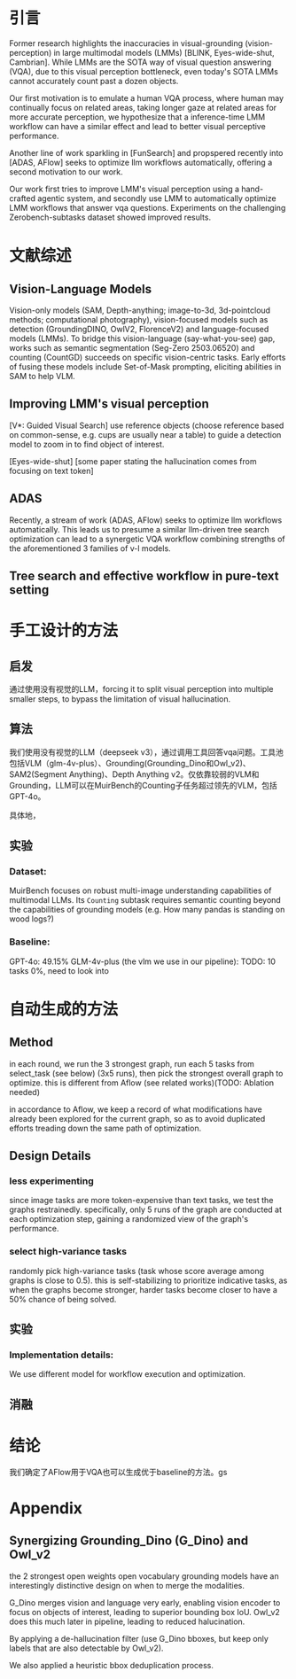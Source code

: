 # 引言

Former research highlights the inaccuracies in visual-grounding (vision-perception) in large multimodal models (LMMs) [BLINK, Eyes-wide-shut, Cambrian]. While LMMs are the SOTA way of visual question answering (VQA), due to this visual perception bottleneck, even today's SOTA LMMs cannot accurately count past a dozen objects. 

Our first motivation is to emulate a human VQA process, where human may continually focus on related areas, taking longer gaze at related areas for more accurate perception, we hypothesize that a inference-time LMM workflow can have a similar effect and lead to better visual perceptive performance. 

Another line of work sparkling in [FunSearch] and propspered recently into [ADAS, AFlow] seeks to optimize llm workflows automatically, offering a second motivation to our work. 

Our work first tries to improve LMM's visual perception using a hand-crafted agentic system, and secondly use LMM to automatically optimize LMM workflows that answer vqa questions. Experiments on the challenging Zerobench-subtasks dataset showed improved results. 



# 文献综述

## Vision-Language Models
Vision-only models (SAM, Depth-anything; image-to-3d, 3d-pointcloud methods; computational photography), vision-focused models such as detection (GroundingDINO, OwlV2, FlorenceV2) and language-focused models (LMMs). To bridge this vision-language (say-what-you-see) gap, works such as semantic segmentation (Seg-Zero 2503.06520) and counting (CountGD) succeeds on specific vision-centric tasks. 
Early efforts of fusing these models include Set-of-Mask prompting, eliciting abilities in SAM to help VLM. 


## Improving LMM's visual perception
[V*: Guided Visual Search] use reference objects (choose reference based on common-sense, e.g. cups are usually near a table) to guide a detection model to zoom in to find object of interest. 

[Eyes-wide-shut] 
[some paper stating the hallucination comes from focusing on text token]

## ADAS

Recently, a stream of work (ADAS, AFlow) seeks to optimize llm workflows automatically. This leads us to presume a similar llm-driven tree search optimization can lead to a synergetic VQA workflow combining strengths of the aforementioned 3 families of v-l models. 

## Tree search and effective workflow in pure-text setting


# 手工设计的方法

## 启发
通过使用没有视觉的LLM，forcing it to split visual perception into multiple smaller steps, to bypass the limitation of visual hallucination. 

## 算法
我们使用没有视觉的LLM（deepseek v3），通过调用工具回答vqa问题。工具池包括VLM（glm-4v-plus）、Grounding(Grounding_Dino和Owl_v2)、SAM2(Segment Anything)、Depth Anything v2。仅依靠较弱的VLM和Grounding，LLM可以在MuirBench的Counting子任务超过领先的VLM，包括GPT-4o。

具体地，

## 实验

### Dataset:
MuirBench focuses on robust multi-image understanding capabilities of multimodal LLMs. Its `Counting` subtask requires semantic counting beyond the capabilities of grounding models (e.g. How many pandas is standing on wood logs?) 

### Baseline:
GPT-4o: 49.15%
GLM-4v-plus (the vlm we use in our pipeline): TODO: 10 tasks 0%, need to look into


# 自动生成的方法

## Method

in each round, we run the 3 strongest graph, run each 5 tasks from select_task (see below) (3x5 runs), then pick the strongest overall graph to optimize. this is different from Aflow (see related works)(TODO: Ablation needed)

in accordance to Aflow, we keep a record of what modifications have already been explored for the current graph, so as to avoid duplicated efforts treading down the same path of optimization. 

## Design Details

### less experimenting
since image tasks are more token-expensive than text tasks, we test the graphs restrainedly. specifically, only 5 runs of the graph are conducted at each optimization step, gaining a randomized view of the graph's performance. 

### select high-variance tasks
randomly pick high-variance tasks (task whose score average among graphs is close to 0.5). this is self-stabilizing to prioritize indicative tasks, as when the graphs become stronger, harder tasks become closer to have a 50% chance of being solved. 



## 实验

### Implementation details:
We use different model for workflow execution and optimization. 

## 消融


# 结论
我们确定了AFlow用于VQA也可以生成优于baseline的方法。gs






# Appendix

## Synergizing Grounding_Dino (G_Dino) and Owl_v2

the 2 strongest open weights open vocabulary grounding models have an interestingly distinctive design on when to merge the modalities. 

G_Dino merges vision and language very early, enabling vision encoder to focus on objects of interest, leading to superior bounding box IoU. Owl_v2 does this much later in pipeline, leading to reduced halucination. 

By applying a de-hallucination filter (use G_Dino bboxes, but keep only labels that are also detectable by Owl_v2). 

We also applied a heuristic bbox deduplication process. 